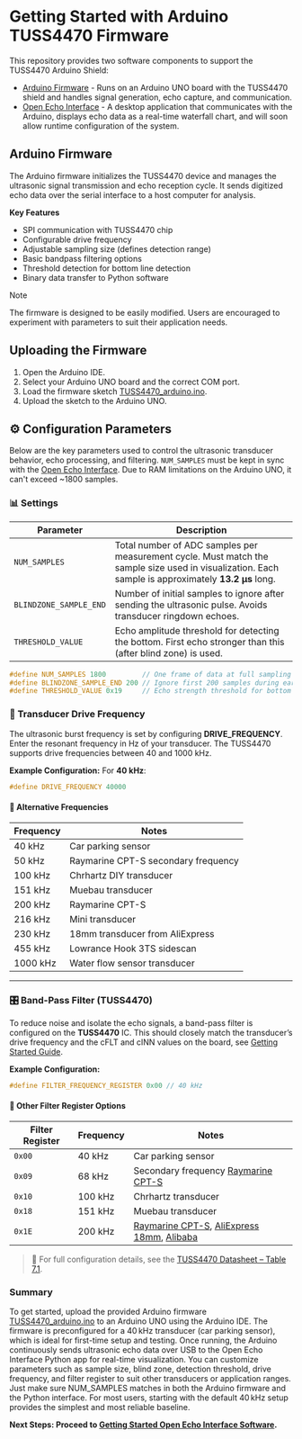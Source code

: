 
# Getting Started with Arduino TUSS4470 Firmware

This repository provides two software components to support the TUSS4470 Arduino Shield:
- [Arduino Firmware](arduino/TUSS4470_arduino/TUSS4470_arduino.ino) - Runs on an Arduino UNO board with the TUSS4470 shield and handles signal generation, echo capture, and communication.
- [Open Echo Interface](echo_interface.py) - A desktop application that communicates with the Arduino, displays echo data as a real-time waterfall chart, and will soon allow runtime configuration of the system.


## Arduino Firmware
The Arduino firmware initializes the TUSS4470 device and manages the ultrasonic signal transmission and echo reception cycle. It sends digitized echo data over the serial interface to a host computer for analysis.

<b/>Key Features</b>
- SPI communication with TUSS4470 chip
- Configurable drive frequency
- Adjustable sampling size (defines detection range)
- Basic bandpass filtering options
- Threshold detection for bottom line detection
- Binary data transfer to Python software

> [!NOTE]
> The firmware is designed to be easily modified. Users are encouraged to experiment with parameters to suit their application needs.

## Uploading the Firmware
1. Open the Arduino IDE.
2. Select your Arduino UNO board and the correct COM port.
4. Load the firmware sketch [TUSS4470_arduino.ino](arduino/TUSS4470_arduino/TUSS4470_arduino.ino).
5. Upload the sketch to the Arduino UNO.


## ⚙️ Configuration Parameters
Below are the key parameters used to control the ultrasonic transducer behavior, echo processing, and filtering. `NUM_SAMPLES` must be kept in sync with the [Open Echo Interface](echo_interface.py). Due to RAM limitations on the Arduino UNO, it can't exceed ~1800 samples.

### 📊 Settings

| Parameter               | Description                                                                                           |
|------------------------|-------------------------------------------------------------------------------------------------------|
| `NUM_SAMPLES`          | Total number of ADC samples per measurement cycle. Must match the sample size used in visualization. Each sample is approximately **13.2 µs** long. |
| `BLINDZONE_SAMPLE_END` | Number of initial samples to ignore after sending the ultrasonic pulse. Avoids transducer ringdown echoes. |
| `THRESHOLD_VALUE`      | Echo amplitude threshold for detecting the bottom. First echo stronger than this (after blind zone) is used. |

```cpp
#define NUM_SAMPLES 1800         // One frame of data at full sampling speed (~24 ms) -> in water ~18m -> in air ~4m
#define BLINDZONE_SAMPLE_END 200 // Ignore first 200 samples during early transducer ringdown
#define THRESHOLD_VALUE 0x19     // Echo strength threshold for bottom or obstacle detection
```

### 📡 Transducer Drive Frequency

The ultrasonic burst frequency is set by configuring **DRIVE_FREQUENCY**.
Enter the resonant frequency in Hz of your transducer. The TUSS4470 supports drive frequencies between 40 and 1000 kHz.

**Example Configuration:**
For **40 kHz**:  
```cpp
#define DRIVE_FREQUENCY 40000
```

#### 🔧 Alternative Frequencies

| Frequency | Notes                                     |
|-----------|-------------------------------------------|
| 40 kHz    | Car parking sensor                        |
| 50 kHz    | Raymarine CPT-S secondary frequency       |
| 100 kHz   | Chrhartz DIY transducer                   |
| 151 kHz   | Muebau transducer                         |
| 200 kHz   | Raymarine CPT-S                           |
| 216 kHz   | Mini transducer                           |
| 230 kHz   | 18mm transducer from AliExpress           |
| 455 kHz   | Lowrance Hook 3TS sidescan                |
| 1000 kHz  | Water flow sensor transducer              |

---

### 🎛️ Band-Pass Filter (TUSS4470)

To reduce noise and isolate the echo signals, a band-pass filter is configured on the **TUSS4470** IC. This should closely match the transducer’s drive frequency and the cFLT and cINN values on the board, see [Getting Started Guide](README.md#custom-capacitor-configuration).

**Example Configuration:**

```cpp
#define FILTER_FREQUENCY_REGISTER 0x00 // 40 kHz
```

#### 🧪 Other Filter Register Options

| Filter Register | Frequency | Notes                                  |
|-----------------|-----------|----------------------------------------|
| `0x00`          | 40 kHz    | Car parking sensor                     |
| `0x09`          | 68 kHz    | Secondary frequency [Raymarine CPT-S](https://www.raymarine.com/de-de/unsere-produkte/fischfinder-und-sonarmodule/fischfindergeber/cpt-s-durchbruchgeber)  |
| `0x10`          | 100 kHz   | Chrhartz transducer                        |
| `0x18`          | 151 kHz   | Muebau transducer                      |
| `0x1E`          | 200 kHz   | [Raymarine CPT-S](https://www.raymarine.com/de-de/unsere-produkte/fischfinder-und-sonarmodule/fischfindergeber/cpt-s-durchbruchgeber), [AliExpress 18mm](https://de.aliexpress.com/item/1005006007865920.html), [Alibaba](https://www.alibaba.com/product-detail/Range-customization-lakes-river-surveys-no_1600829423846.html)    |


> 📖 For full configuration details, see the [TUSS4470 Datasheet – Table 7.1](https://www.ti.com/lit/ds/symlink/tuss4470.pdf).

### Summary

To get started, upload the provided Arduino firmware [TUSS4470_arduino.ino](arduino/TUSS4470_arduino/TUSS4470_arduino.ino) to an Arduino UNO using the Arduino IDE. The firmware is preconfigured for a 40 kHz transducer (car parking sensor), which is ideal for first-time setup and testing. Once running, the Arduino continuously sends ultrasonic echo data over USB to the Open Echo Interface Python app for real-time visualization. You can customize parameters such as sample size, blind zone, detection threshold, drive frequency, and filter register to suit other transducers or application ranges. Just make sure NUM_SAMPLES matches in both the Arduino firmware and the Python interface. For most users, starting with the default 40 kHz setup provides the simplest and most reliable baseline.

<b/>Next Steps: Proceed to [Getting Started Open Echo Interface Software](getting_started_interface.md).</b>
